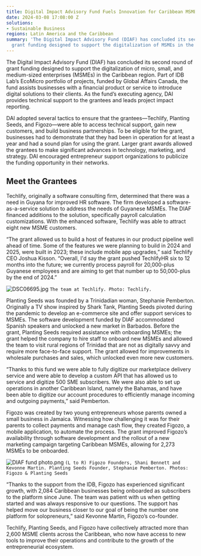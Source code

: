 ```yaml
---
title: Digital Impact Advisory Fund Fuels Innovation for Caribbean MSMEs
date: 2024-03-08 17:08:00 Z
solutions:
- Sustainable Business
regions: Latin America and the Caribbean
summary: 'The Digital Impact Advisory Fund (DIAF) has concluded its second round of
  grant funding designed to support the digitalization of MSMEs in the Caribbean region. '
---
```


The Digital Impact Advisory Fund (DIAF) has concluded its second round of grant funding designed to  support the digitalization of micro, small, and medium-sized enterprises (MSMEs) in the Caribbean region. Part of IDB Lab’s EcoMicro portfolio of projects, funded by Global Affairs Canada, the fund assists businesses with a financial product or service to introduce digital solutions to their clients. As the fund’s executing agency, DAI provides technical support to the grantees and leads project impact reporting.

DAI adopted several tactics to ensure that the grantees—Techlify, Planting Seeds, and Figozo—were able to access technical support, gain new customers, and build business partnerships. To be eligible for the grant, businesses had to demonstrate that they had been in operation for at least a year and had a sound plan for using the grant. Larger grant awards allowed the grantees to make significant advances in technology, marketing, and strategy. DAI encouraged entrepreneur support organizations to publicize the funding opportunity in their networks.

## Meet the Grantees

Techlify, originally a software consulting firm, determined that there was a need in Guyana for improved HR software. The firm developed a software-as-a-service solution to address the needs of Guyanese MSMEs. The DIAF financed additions to the solution, specifically payroll calculation customizations. With the enhanced software, Techlify was able to attract eight new MSME customers.

“The grant allowed us to build a host of features in our product pipeline well ahead of time. Some of the features we were planning to build in 2024 and 2025, were built in 2023; these include mobile app upgrades,” said Techlify CEO Joshua Kisson. “Overall, I'd say the grant pushed TechlifyHR six to 12 months into the future; we currently process payroll for 20,000-plus Guyanese employees and are aiming to get that number up to 50,000-plus by the end of 2024.”

![DSC06695.jpg](/uploads/DSC06695.jpg)
`The team at Techlify. Photo: Techlify.`

Planting Seeds was founded by a Trinidadian woman, Stephanie Pemberton. Originally a TV show inspired by Shark Tank, Planting Seeds pivoted during the pandemic to develop an e-commerce site and offer support services to MSMEs. The software development funded by DIAF accommodated Spanish speakers and unlocked a new market in Barbados. Before the grant, Planting Seeds required assistance with onboarding MSMEs; the grant helped the company to hire staff to onboard new MSMEs and allowed the team to visit rural regions of Trinidad that are not as digitally savvy and require more face-to-face support. The grant allowed for improvements in wholesale purchases and sales, which unlocked even more new customers.

“Thanks to this fund we were able to fully digitize our marketplace delivery service and were able to develop a custom API that has allowed us to service and digitize 500 SME subscribers. We were also able to set up operations in another Caribbean Island, namely the Bahamas, and have been able to digitize our account procedures to efficiently manage incoming and outgoing payments,” said Pemberton.

Figozo was created by two young entrepreneurs whose parents owned a small business in Jamaica. Witnessing how challenging it was for their parents to collect payments and manage cash flow, they created Figozo, a mobile application, to automate the process. The grant improved Figozo’s availability through software development and the rollout of a new marketing campaign targeting Caribbean MSMEs, allowing for 2,273 MSMEs to be onboarded.

![DIAF fund photo.png](/uploads/DIAF%20fund%20photo.png)
`(L to R) Figozo Founders, Shani Bennett and Kevonne Martin. Planting Seeds Founder, Stephanie Pemberton. Photos: Figozo & Planting Seeds `

“Thanks to the support from the IDB, Figozo has experienced significant growth, with 2,084 Caribbean businesses being onboarded as subscribers to the platform since June. The team was patient with us when getting started and was always responsive to our questions. The support has helped move our business closer to our goal of being the number one platform for solopreneurs,” said Kevonne Martin, Figozo’s co-founder.

Techlify, Planting Seeds, and Figozo have collectively attracted more than 2,600 MSME clients across the Caribbean, who now have access to new tools to improve their operations and contribute to the growth of the entrepreneurial ecosystem.